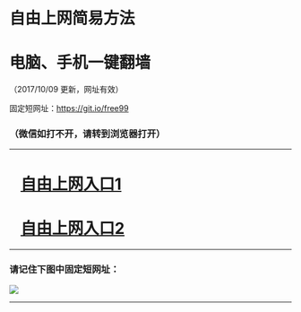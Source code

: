 ﻿# 自由上网简易方法

# 电脑、手机一键翻墙

（2017/10/09 更新，网址有效）

固定短网址：https://git.io/free99

### （微信如打不开，请转到浏览器打开）


***





# &nbsp;&nbsp; <a href="http://ft1344114077.fwq-tz-1001.info/fwqtz01.html?t=100900110956 " target="_blank">自由上网入口1</a>
# &nbsp;&nbsp; <a href="http://ft2129327081.fwq-tz-1002.info/fwqtz02.html?t=100900113651 " target="_blank">自由上网入口2</a>
***

### 请记住下图中固定短网址：

<img src="https://s3-us-west-2.amazonaws.com/fwq-1001/yjfq-20170905okok.png" /> 


***

